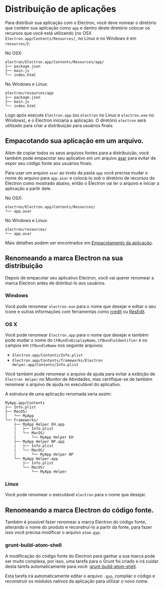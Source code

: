 # Distribuição de aplicações

Para distribuir sua aplicação com o Electron, você deve nomear o diretório que contém sua aplicação como 
`app` e dentro deste diretório colocar os recursos que você está utilizando (no OSX 
`Electron.app/Contents/Resources/`,
no Linux e no Windows é em `resources/`):

No OSX:

```text
electron/Electron.app/Contents/Resources/app/
├── package.json
├── main.js
└── index.html
```

No Windows e Linux:

```text
electron/resources/app
├── package.json
├── main.js
└── index.html
```

Logo após execute `Electron.app` (ou `electron` no Linux e `electron.exe` no Windows),
e o Electron iniciaria a aplicação. O diretório `electron` será utilizado para criar a distribuição para 
usuários finais.

## Empacotando sua aplicação em um arquivo.

Além de copiar todos os seus arquivos fontes para a distribuição, você também pode
empacotar seu aplicativo em um arquivo [asar](https://github.com/atom/asar) para evitar
de expor seu código fonte aos usuários finais.

Para usar um arquivo `asar` ao invés da pasta `app` você precisa mudar o nome do
arquivo para `app.asar` e colocá-lo sob o diretório de recursos do Electron como
mostrado abaixo, então o Electron vai ler o arquivo e iniciar a aplicação a partir dele.

No OSX:

```text
electron/Electron.app/Contents/Resources/
└── app.asar
```

No Windows e Linux:

```text
electron/resources/
└── app.asar
```

Mais detalhes podem ser encontrados em [Empacotamento da aplicação](../../../docs/tutorial/application-packaging.md).

## Renomeando a marca Electron na sua distribuição

Depois de empacotar seu aplicativo Electron, você vai querer renomear a marca Electron
antes de distribuí-lo aos usuários.

### Windows

Você pode renomear `electron.exe` para o nome que desejar e editar o seu ícone e outras
informações com ferramentas como [rcedit](https://github.com/atom/rcedit) ou
[ResEdit](http://www.resedit.net).

### OS X

Você pode renomear `Electron.app` para o nome que desejar e também pode mudar o nome
do `CFBundleDisplayName`, `CFBundleIdentifier` e os campos em `CFBundleName`
nos seguinte arquivos:

* `Electron.app/Contents/Info.plist`
* `Electron.app/Contents/frameworks/Electron Helper.app/Contents/Info.plist`

Você também pode renomear o arquivo de ajuda para evitar a exibição de `Electron Helper` no
Monitor de Atividades, mas certifique-se de também renomear o arquivo de ajuda no executável do
aplicativo.

A estrutura de uma aplicação renomada seria assim:

```
MyApp.app/Contents
├── Info.plist
├── MacOS/
│   └── MyApp
└── Frameworks/
    ├── MyApp Helper EH.app
    |   ├── Info.plist
    |   └── MacOS/
    |       └── MyApp Helper EH
    ├── MyApp Helper NP.app
    |   ├── Info.plist
    |   └── MacOS/
    |       └── MyApp Helper NP
    └── MyApp Helper.app
        ├── Info.plist
        └── MacOS/
            └── MyApp Helper
```

### Linux

Você pode renomear o executável `electron` para o nome que desejar.

## Renomeando a marca Electron do código fonte.

Também é possível fazer renomear a marca Electron do código fonte, alterando o nome do produto e
reconstruí-lo a partir da fonte, para fazer isso você precisa modificar o arquivo `atom.gyp`.

### grunt-build-atom-shell

A modificação do código fonte do Electron para ganhar a sua marca pode ser muito complexa, por isso,
uma tarefa para o Grunt foi criado e irá cuidar desta tarefa automaticamente para você:
[grunt-build-atom-shell](https://github.com/paulcbetts/grunt-build-atom-shell).

Esta tarefa irá automaticamente editar o arquivo `.gyp`, compilar o código
e reconstruir os módulos nativos da aplicação para utilizar o novo nome.
